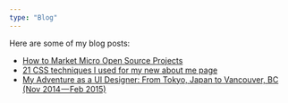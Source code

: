```yaml
---
type: "Blog"
---
```


Here are some of my blog posts:

* <a href="https://medium.com/@ellekasai/how-to-market-micro-open-source-projects-703f03c71061" target="_blank">How to Market Micro Open Source Projects</a>
* <a href="https://medium.com/@ellekasai/21-css-techniques-i-used-for-my-new-about-me-page-22afdf3f019a" target="_blank">21 CSS techniques I used for my new about me page</a>
* <a href="https://medium.com/@ellekasai/my-adventure-as-a-ui-designer-from-tokyo-japan-to-vancouver-bc-twitter-roundup-5a0e56f2f5e1" target="_blank">My Adventure as a UI Designer: From Tokyo, Japan to Vancouver, BC (Nov 2014 — Feb 2015)</a>